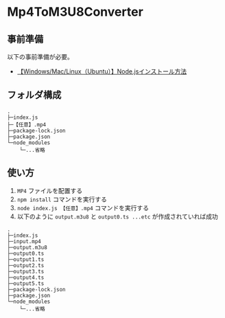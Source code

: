 # Mp4ToM3U8Converter

## 事前準備
以下の事前準備が必要。

- [【Windows/Mac/Linux（Ubuntu）】Node.jsインストール方法](https://qiita.com/ryome/items/eec08b28aff294e8c3d6)

## フォルダ構成

```
.
├─index.js
├─【任意】.mp4
├─package-lock.json
├─package.json
└─node_modules
    └─...省略
```

## 使い方

1. `MP4` ファイルを配置する
2. `npm install` コマンドを実行する
3. `node index.js 【任意】.mp4` コマンドを実行する
4. 以下のように `output.m3u8` と `output0.ts ...etc` が作成されていれば成功

```
.
├─index.js
├─input.mp4
├─output.m3u8
├─output0.ts
├─output1.ts
├─output2.ts
├─output3.ts
├─output4.ts
├─output5.ts
├─package-lock.json
├─package.json
└─node_modules
    └─...省略
```
